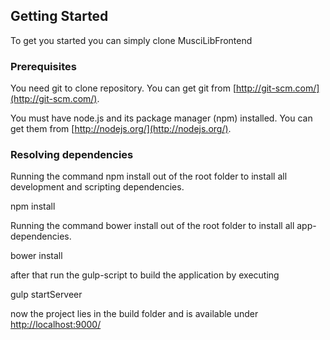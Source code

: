 ## Getting Started

To get you started you can simply clone MusciLibFrontend

### Prerequisites

You need git to clone repository. You can get git from
[http://git-scm.com/](http://git-scm.com/).

You must have node.js and its package manager (npm) installed.  You can get them from [http://nodejs.org/](http://nodejs.org/).


### Resolving dependencies

Running the command npm install out of the root folder to install all development and scripting dependencies.

npm install

Running the command bower install out of the root folder to install all app-dependencies.

bower install

after that run the gulp-script to build the application by executing

gulp startServeer

now the project lies in the build folder and is available under [http://localhost:9000/](http://localhost:9000/)
